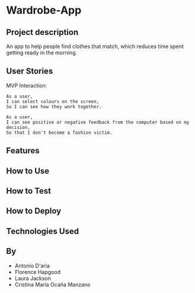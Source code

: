 # Wardrobe-App

Project description 
------

An app to help people find clothes that match, which reduces time spent getting ready in the morning.

User Stories
------

MVP Interaction:

```
As a user,
I can select colours on the screen,
So I can see how they work together.

As a user,
I can see positive or negative feedback from the computer based on my decision,
So that I don't become a fashion victim.
```

Features
------

How to Use
--------

How to Test
-------

How to Deploy
-------

Technologies Used 
------

By
---
- Antonio D'aria
- Florence Hapgood
- Laura Jackson
- Cristina María Ocaña Manzano


